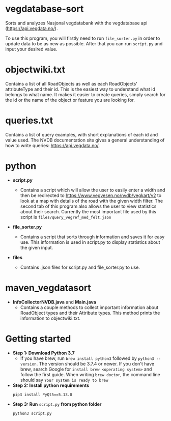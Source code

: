 # vegdatabase-sort
Sorts and analyzes Nasjonal vegdatabank with the vegdatabase api (https://api.vegdata.no/).

To use this program, you will firstly need to run ```file_sorter.py``` in order to update data to be as new as possible. After that you can run ```script.py``` and input your desired value.

# objectwiki.txt
Contains a list of all RoadObjects as well as each RoadObjects' attributeType and their id. This is the easiest way to understand what id belongs to what name. It makes it easier to create queries, simply search for the id or the name of the object or feature you are looking for.

# queries.txt
Contains a list of query examples, with short explanations of each id and value used. The NVDB documentation site gives a general understanding of how to write queries: https://api.vegdata.no/.

# python
- **script.py**
  - Contains a script which will allow the user to easily enter a width and then be redirected to https://www.vegvesen.no/nvdb/vegkart/v2 to look at a map with details of the road with the given width filter. The second tab of this program also allows the user to view statistics about their search. Currently the most important file used by this script is ```files/query_vegref_med_felt.json```

- **file_sorter.py**
  - Contains a script that sorts through information and saves it for easy use. This information is used in script.py to display statistics about the given input.

- **files**
  - Contains .json files for script.py and file_sorter.py to use.

# maven_vegdatasort
- **InfoCollectorNVDB.java** and **Main.java**
  - Contains a couple methods to collect important information about RoadObject types and  their Attribute types. This method prints the information to objectwiki.txt.

# Getting started

- **Step 1: Download Python 3.7**
  - If you have brew, run ```brew install python3``` followed by ```python3 --version```. The version should be 3.7.4 or newer. If you don't have brew, search Google for ```install brew <operating system>``` and follow the first guide. When writing ```brew doctor```, the command line should say ```Your system is ready to brew```
- **Step 2: Install python requirements**
  ```
  pip3 install PyQt5==5.13.0
  ```
- **Step 3: Run** ```script.py``` **from python folder**
  ```
  python3 script.py
  ```
